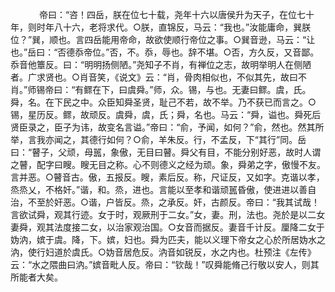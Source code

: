 <!-- { "loadSidebar": true } -->
　
　　帝曰：“咨！四岳，朕在位七十载，尧年十六以唐侯升为天子，在位七十年，则时年八十六，老将求代。○朕，直锦反，马云：“我也。”汝能庸命，巽朕位？”巽，顺也。言四岳能用帝命，故欲使顺行帝位之事。○巽音逊，马云：“让也。”岳曰：“否德忝帝位。”否，不。忝，辱也。辞不堪。○否，方久反，又音鄙。忝音他簟反。曰：“明明扬侧陋。”尧知子不肖，有禅位之志，故明举明人在侧陋者。广求贤也。○肖音笑，《说文》云：“肖，骨肉相似也，不似其先，故曰不肖。”师锡帝曰：“有鳏在下，曰虞舜。”师，众。锡，与也。无妻曰鳏。虞，氏。舜，名。在下民之中。众臣知舜圣贤，耻己不若，故不举。乃不获已而言之。○锡，星历反。鳏，故顽反。虞舜，虞，氏；舜，名也。马云：“舜，谥也。舜死后贤臣录之，臣子为讳，故变名言谥。”帝曰：“俞，予闻，如何？”俞，然也。然其所举，言我亦闻之，其德行如何？○俞，羊朱反。行，不孟反，下“其行”同。岳曰：“瞽子，父顽，母嚚，象傲，无目曰瞽。舜父有目，不能分别好恶，故时人谓之瞽，配字曰瞍。瞍无目之称。心不则德义之经为顽。象，舜弟之字，傲慢不友。言并恶。○瞽音古。傲，五报反。瞍，素后反。称，尺证反，又如字。克谐以孝，烝烝乂，不格奸。”谐，和。烝，进也。言能以至孝和谐顽嚚昏傲，使进进以善自治，不至於奸恶。○谐，户皆反。烝，之承反。奸，古颜反。帝曰：“我其试哉！言欲试舜，观其行迹。女于时，观厥刑于二女。”女，妻。刑，法也。尧於是以二女妻舜，观其法度接二女，以治家观治国。○女音而据反。妻音千计反。厘降二女于妫汭，嫔于虞。降，下。嫔，妇也。舜为匹夫，能以义理下帝女之心於所居妫水之汭，使行妇道於虞氏。○妫音居危反。汭音如锐反，水之内也。杜预注《左传》云：“水之隈曲曰汭。”嫔音毗人反。帝曰：“钦哉！”叹舜能脩己行敬以安人，则其所能者大矣。 
